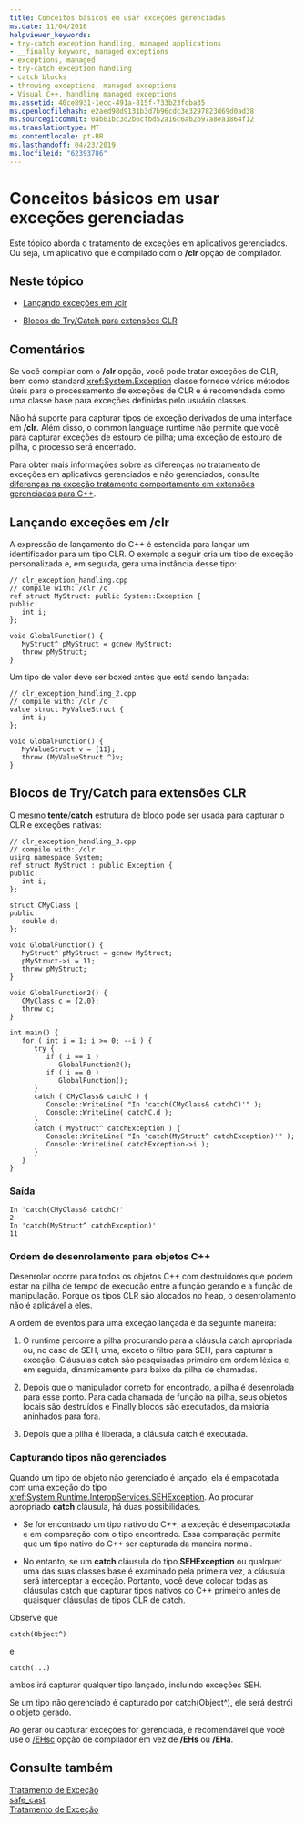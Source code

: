 ```yaml
---
title: Conceitos básicos em usar exceções gerenciadas
ms.date: 11/04/2016
helpviewer_keywords:
- try-catch exception handling, managed applications
- __finally keyword, managed exceptions
- exceptions, managed
- try-catch exception handling
- catch blocks
- throwing exceptions, managed exceptions
- Visual C++, handling managed exceptions
ms.assetid: 40ce8931-1ecc-491a-815f-733b23fcba35
ms.openlocfilehash: e2aed98d9131b3d7b96cdc3e3297823d69d0ad38
ms.sourcegitcommit: 0ab61bc3d2b6cfbd52a16c6ab2b97a8ea1864f12
ms.translationtype: MT
ms.contentlocale: pt-BR
ms.lasthandoff: 04/23/2019
ms.locfileid: "62393786"
---
```

# <a name="basic-concepts-in-using-managed-exceptions"></a>Conceitos básicos em usar exceções gerenciadas

Este tópico aborda o tratamento de exceções em aplicativos gerenciados. Ou seja, um aplicativo que é compilado com o **/clr** opção de compilador.

## <a name="in-this-topic"></a>Neste tópico

- [Lançando exceções em /clr](#vcconbasicconceptsinusingmanagedexceptionsanchor1)

- [Blocos de Try/Catch para extensões CLR](#vcconbasicconceptsinusingmanagedexceptionsanchor2)

## <a name="remarks"></a>Comentários

Se você compilar com o **/clr** opção, você pode tratar exceções de CLR, bem como standard <xref:System.Exception> classe fornece vários métodos úteis para o processamento de exceções de CLR e é recomendada como uma classe base para exceções definidas pelo usuário classes.

Não há suporte para capturar tipos de exceção derivados de uma interface em **/clr**. Além disso, o common language runtime não permite que você para capturar exceções de estouro de pilha; uma exceção de estouro de pilha, o processo será encerrado.

Para obter mais informações sobre as diferenças no tratamento de exceções em aplicativos gerenciados e não gerenciados, consulte [diferenças na exceção tratamento comportamento em extensões gerenciadas para C++](../dotnet/differences-in-exception-handling-behavior-under-clr.md).

##  <a name="vcconbasicconceptsinusingmanagedexceptionsanchor1"></a> Lançando exceções em /clr

A expressão de lançamento do C++ é estendida para lançar um identificador para um tipo CLR. O exemplo a seguir cria um tipo de exceção personalizada e, em seguida, gera uma instância desse tipo:

```
// clr_exception_handling.cpp
// compile with: /clr /c
ref struct MyStruct: public System::Exception {
public:
   int i;
};

void GlobalFunction() {
   MyStruct^ pMyStruct = gcnew MyStruct;
   throw pMyStruct;
}
```

Um tipo de valor deve ser boxed antes que está sendo lançada:

```
// clr_exception_handling_2.cpp
// compile with: /clr /c
value struct MyValueStruct {
   int i;
};

void GlobalFunction() {
   MyValueStruct v = {11};
   throw (MyValueStruct ^)v;
}
```

##  <a name="vcconbasicconceptsinusingmanagedexceptionsanchor2"></a> Blocos de Try/Catch para extensões CLR

O mesmo **tente**/**catch** estrutura de bloco pode ser usada para capturar o CLR e exceções nativas:

```
// clr_exception_handling_3.cpp
// compile with: /clr
using namespace System;
ref struct MyStruct : public Exception {
public:
   int i;
};

struct CMyClass {
public:
   double d;
};

void GlobalFunction() {
   MyStruct^ pMyStruct = gcnew MyStruct;
   pMyStruct->i = 11;
   throw pMyStruct;
}

void GlobalFunction2() {
   CMyClass c = {2.0};
   throw c;
}

int main() {
   for ( int i = 1; i >= 0; --i ) {
      try {
         if ( i == 1 )
            GlobalFunction2();
         if ( i == 0 )
            GlobalFunction();
      }
      catch ( CMyClass& catchC ) {
         Console::WriteLine( "In 'catch(CMyClass& catchC)'" );
         Console::WriteLine( catchC.d );
      }
      catch ( MyStruct^ catchException ) {
         Console::WriteLine( "In 'catch(MyStruct^ catchException)'" );
         Console::WriteLine( catchException->i );
      }
   }
}
```

### <a name="output"></a>Saída

```
In 'catch(CMyClass& catchC)'
2
In 'catch(MyStruct^ catchException)'
11
```

### <a name="order-of-unwinding-for-c-objects"></a>Ordem de desenrolamento para objetos C++

Desenrolar ocorre para todos os objetos C++ com destruidores que podem estar na pilha de tempo de execução entre a função gerando e a função de manipulação. Porque os tipos CLR são alocados no heap, o desenrolamento não é aplicável a eles.

A ordem de eventos para uma exceção lançada é da seguinte maneira:

1. O runtime percorre a pilha procurando para a cláusula catch apropriada ou, no caso de SEH, uma, exceto o filtro para SEH, para capturar a exceção. Cláusulas catch são pesquisadas primeiro em ordem léxica e, em seguida, dinamicamente para baixo da pilha de chamadas.

1. Depois que o manipulador correto for encontrado, a pilha é desenrolada para esse ponto. Para cada chamada de função na pilha, seus objetos locais são destruídos e Finally blocos são executados, da maioria aninhados para fora.

1. Depois que a pilha é liberada, a cláusula catch é executada.

### <a name="catching-unmanaged-types"></a>Capturando tipos não gerenciados

Quando um tipo de objeto não gerenciado é lançado, ela é empacotada com uma exceção do tipo <xref:System.Runtime.InteropServices.SEHException>. Ao procurar apropriado **catch** cláusula, há duas possibilidades.

- Se for encontrado um tipo nativo do C++, a exceção é desempacotada e em comparação com o tipo encontrado. Essa comparação permite que um tipo nativo do C++ ser capturada da maneira normal.

- No entanto, se um **catch** cláusula do tipo **SEHException** ou qualquer uma das suas classes base é examinado pela primeira vez, a cláusula será interceptar a exceção. Portanto, você deve colocar todas as cláusulas catch que capturar tipos nativos do C++ primeiro antes de quaisquer cláusulas de tipos CLR de catch.

Observe que

```
catch(Object^)
```

e

```
catch(...)
```

ambos irá capturar qualquer tipo lançado, incluindo exceções SEH.

Se um tipo não gerenciado é capturado por catch(Object^), ele será destrói o objeto gerado.

Ao gerar ou capturar exceções for gerenciada, é recomendável que você use o [/EHsc](../build/reference/eh-exception-handling-model.md) opção de compilador em vez de **/EHs** ou **/EHa**.

## <a name="see-also"></a>Consulte também

[Tratamento de Exceção](../extensions/exception-handling-cpp-component-extensions.md)<br/>
[safe_cast](../extensions/safe-cast-cpp-component-extensions.md)<br/>
[Tratamento de Exceção](../cpp/exception-handling-in-visual-cpp.md)
